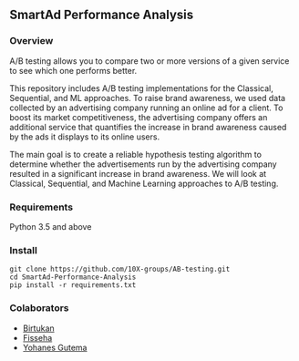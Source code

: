 ## SmartAd Performance Analysis

### Overview
A/B testing allows you to compare two or more versions of a given service to see which one performs better.

This repository includes A/B testing implementations for the Classical, Sequential, and ML approaches. To raise brand awareness, we used data collected by an advertising company running an online ad for a client. To boost its market competitiveness, the advertising company offers an additional service that quantifies the increase in brand awareness caused by the ads it displays to its online users. 

The main goal is to create a reliable hypothesis testing algorithm to determine whether the advertisements run by the advertising company resulted in a significant increase in brand awareness. We will look at Classical, Sequential, and Machine Learning approaches to A/B testing.

### Requirements
Python 3.5 and above

### Install 
```
git clone https://github.com/10X-groups/AB-testing.git
cd SmartAd-Performance-Analysis
pip install -r requirements.txt
```

### Colaborators
* [Birtukan ](https://github.com/Endework)
* [Fisseha](https://github.com/didier-i)
* [Yohanes Gutema](https://github.com/Yohanes-GR)
